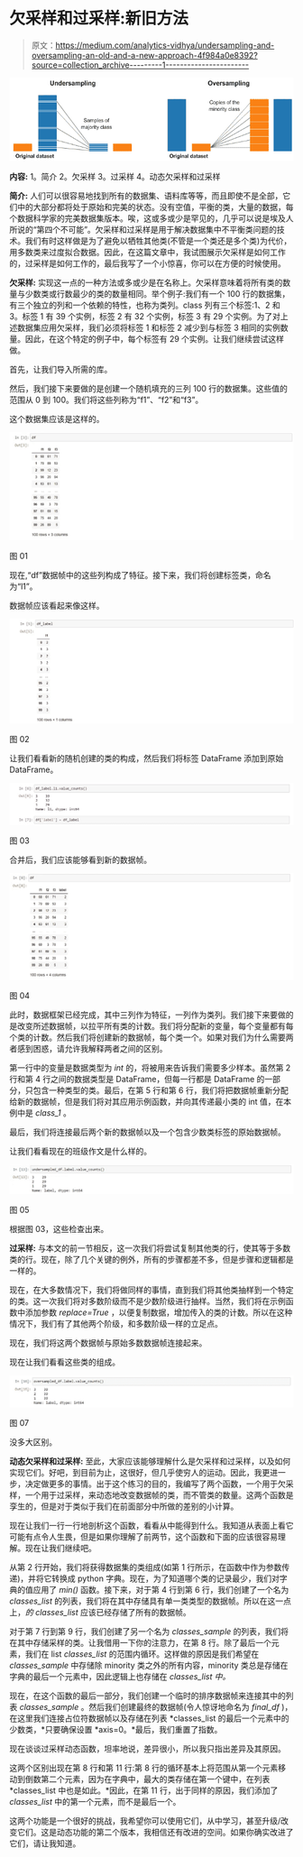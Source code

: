 # 欠采样和过采样:新旧方法

> 原文：<https://medium.com/analytics-vidhya/undersampling-and-oversampling-an-old-and-a-new-approach-4f984a0e8392?source=collection_archive---------1----------------------->

![](img/7e978182c4ae99fb2a0863d004b7bc13.png)

**内容:** 1。简介
2。欠采样
3。过采样
4。动态欠采样和过采样

**简介:** 人们可以很容易地找到所有的数据集、语料库等等，而且即使不是全部，它们中的大部分都将处于原始和完美的状态。没有空值，平衡的类，大量的数据，每个数据科学家的完美数据集版本。唉，这或多或少是罕见的，几乎可以说是埃及人所说的“第四个不可能”。欠采样和过采样是用于解决数据集中不平衡类问题的技术。我们有时这样做是为了避免以牺牲其他类(不管是一个类还是多个类)为代价，用多数类来过度拟合数据。因此，在这篇文章中，我试图展示欠采样是如何工作的，过采样是如何工作的，最后我写了一个小惊喜，你可以在方便的时候使用。

**欠采样:** 实现这一点的一种方法或多或少是在名称上。欠采样意味着将所有类的数量与少数类或行数最少的类的数量相同。举个例子:我们有一个 100 行的数据集，有三个独立的列和一个依赖的特性，也称为类列。class 列有三个标签:1、2 和 3。标签 1 有 39 个实例，标签 2 有 32 个实例，标签 3 有 29 个实例。为了对上述数据集应用欠采样，我们必须将标签 1 和标签 2 减少到与标签 3 相同的实例数量。因此，在这个特定的例子中，每个标签有 29 个实例。让我们继续尝试这样做。

首先，让我们导入所需的库。

然后，我们接下来要做的是创建一个随机填充的三列 100 行的数据集。这些值的范围从 0 到 100。我们将这些列称为“f1”、“f2”和“f3”。

这个数据集应该是这样的。

![](img/8f0ba94a61acee3cfb867010452fc1e7.png)

图 01

现在,“df”数据帧中的这些列构成了特征。接下来，我们将创建标签类，命名为“l1”。

数据帧应该看起来像这样。

![](img/c3de3f6d0e71e3b9bce4b72ef5226f27.png)

图 02

让我们看看新的随机创建的类的构成，然后我们将标签 DataFrame 添加到原始 DataFrame。

![](img/343be76a200227189fd251dd2502cc2d.png)

图 03

合并后，我们应该能够看到新的数据帧。

![](img/6a8c4d10d98ba8326c622b8ae335926f.png)

图 04

此时，数据框架已经完成，其中三列作为特征，一列作为类列。我们接下来要做的是改变所述数据帧，以拉平所有类的计数。我们将分配新的变量，每个变量都有每个类的计数。然后我们将创建新的数据帧，每个类一个。如果对我们为什么需要两者感到困惑，请允许我解释两者之间的区别。

第一行中的变量是数据类型为 *int* 的，将被用来告诉我们需要多少样本。虽然第 2 行和第 4 行之间的数据类型是 DataFrame，但每一行都是 DataFrame 的一部分，只包含一种类型的类。最后，在第 5 行和第 6 行，我们将把数据帧重新分配给新的数据帧，但是我们将对其应用示例函数，并向其传递最小类的 int 值，在本例中是 *class_1* 。

最后，我们将连接最后两个新的数据帧以及一个包含少数类标签的原始数据帧。

让我们看看现在的班级作文是什么样的。

![](img/987e4cb7eb333a401ffe0ecd37f2a2fd.png)

图 05

根据图 03，这些检查出来。

**过采样:** 与本文的前一节相反，这一次我们将尝试复制其他类的行，使其等于多数类的行。现在，除了几个关键的例外，所有的步骤都差不多，但是步骤和逻辑都是一样的。

现在，在大多数情况下，我们将做同样的事情，直到我们将其他类抽样到一个特定的类。这一次我们将对多数阶级而不是少数阶级进行抽样。当然，我们将在示例函数中添加参数 *replace=True* ，以便复制数据，增加传入的类的计数。所以在这种情况下，我们有了其他两个阶级，和多数阶级一样的立足点。

现在，我们将这两个数据帧与原始多数数据帧连接起来。

现在让我们看看这些类的组成。

![](img/c4bff25371c0cac8a45264dc7565fbfa.png)

图 07

没多大区别。

**动态欠采样和过采样:** 至此，大家应该能够理解什么是欠采样和过采样，以及如何实现它们。好吧，到目前为止，这很好，但几乎使穷人的运动。因此，我更进一步，决定做更多的事情。出于这个练习的目的，我编写了两个函数，一个用于欠采样，一个用于过采样，来动态地改变数据帧的类，而不管类的数量。这两个函数是孪生的，但是对于类似于我们在前面部分中所做的差别的小计算。

现在让我们一行一行地剖析这个函数，看看从中能得到什么。我知道从表面上看它可能有点令人生畏，但是如果你理解了前两节，这个函数和下面的应该很容易理解。现在让我们继续吧。

从第 2 行开始，我们将获得数据集的类组成(如第 1 行所示，在函数中作为参数传递)，并将它转换成 python 字典。现在，为了知道哪个类的记录最少，我们对字典的值应用了 *min()* 函数。接下来，对于第 4 行到第 6 行，我们创建了一个名为 *classes_list* 的列表，我们将在其中存储具有单一类类型的数据帧。所以在这一点上，*的 classes_list* 应该已经存储了所有的数据帧。

对于第 7 行到第 9 行，我们创建了另一个名为 *classes_sample* 的列表，我们将在其中存储采样的类。让我借用一下你的注意力，在第 8 行。除了最后一个元素，我们在 list *classes_list* 的范围内循环。这样做的原因是我们希望在 *classes_sample* 中存储除 minority 类之外的所有内容，minority 类总是存储在字典的最后一个元素中，因此逻辑上也存储在 *classes_list 中。*

现在，在这个函数的最后一部分，我们创建一个临时的排序数据帧来连接其中的列表 *classes_sample* 。然后我们创建最终的数据帧(令人惊讶地命名为 *final_df* )，在这里我们连接占位符数据帧以及存储在列表 *classes_list 的最后一个元素中的少数类，*只要确保设置 *axis=0。*最后，我们重置了指数。

现在谈谈过采样动态函数，坦率地说，差异很小，所以我只指出差异及其原因。

这两个区别出现在第 8 行和第 11 行:第 8 行的循环基本上将范围从第一个元素移动到倒数第二个元素，因为在字典中，最大的类存储在第一个键中，在列表 *classes_list 中也是如此。*因此，在第 11 行，出于同样的原因，我们添加了 *classes_list* 中的第一个元素，而不是最后一个。

这两个功能是一个很好的挑战，我希望你可以使用它们，从中学习，甚至升级/改变它们。这是动态功能的第二个版本，我相信还有改进的空间。如果你确实改进了它们，请让我知道。